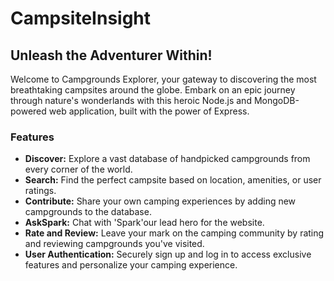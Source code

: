 # CampsiteInsight

## Unleash the Adventurer Within!

Welcome to Campgrounds Explorer, your gateway to discovering the most breathtaking campsites around the globe. Embark on an epic journey through nature's wonderlands with this heroic Node.js and MongoDB-powered web application, built with the power of Express.

### Features

- **Discover:** Explore a vast database of handpicked campgrounds from every corner of the world.
- **Search:** Find the perfect campsite based on location, amenities, or user ratings.
- **Contribute:** Share your own camping experiences by adding new campgrounds to the database.
- **AskSpark:** Chat with 'Spark'our lead hero for the website.
- **Rate and Review:** Leave your mark on the camping community by rating and reviewing campgrounds you've visited.
- **User Authentication:** Securely sign up and log in to access exclusive features and personalize your camping experience.


